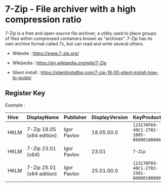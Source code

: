 # 7-Zip - File archiver with a high compression ratio

7-Zip is a free and open-source file archiver, a utility used to place groups of files within compressed containers known as "archives".
7-Zip has its own archive format called 7z, but can read and write several others.

* Website : https://www.7-zip.org/
* Wikipedia : https://en.wikipedia.org/wiki/7-Zip

* Silent install : https://silentinstallhq.com/7-zip-19-00-silent-install-how-to-guide/

## Register Key

Example :

 | Hive | DisplayName | Publisher | DisplayVersion | KeyProduct | UninstallExe |
 |:---- |:----------- |:--------- |:-------------- |:---------- |:------------ |
 | HKLM | 7-Zip 18.05 (x64 edition) | Igor Pavlov | 18.05.00.0 | `{23170F69-40C1-2702-1805-000001000000}` | `MsiExec.exe /I{23170F69-40C1-2702-1805-000001000000}` |
 | HKLM | 7-Zip 23.01 (x64)         | Igor Pavlov | 23.01      | `7-Zip`                                  | `"C:\Program Files\7-Zip\Uninstall.exe"` |
 | HKLM | 7-Zip 25.01 (x64 edition) | Igor Pavlov | 25.01.00.0 | `{23170F69-40C1-2702-2501-000001000000}` | `MsiExec.exe /I{23170F69-40C1-2702-2501-000001000000}` |
